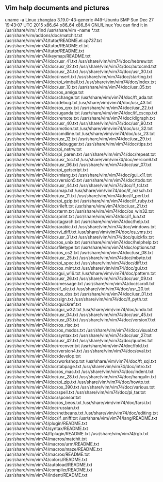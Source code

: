 Vim help documents and pictures
--
uname -a
Linux zhangtao 3.19.0-43-generic #49-Ubuntu SMP Sun Dec 27 19:43:07 UTC 2015 x86_64 x86_64 x86_64 GNU/Linux
You can find it in /usr/share/vim/:
    find /usr/share/vim -name *.txt
/usr/share/vim/addons/doc/matchit.txt
/usr/share/vim/vim74/tutor/README.el.cp737.txt
/usr/share/vim/vim74/tutor/README.el.txt
/usr/share/vim/vim74/tutor/README.txt
/usr/share/vim/vim74/keymap/README.txt
/usr/share/vim/vim74/doc/usr_41.txt
/usr/share/vim/vim74/doc/hebrew.txt
/usr/share/vim/vim74/doc/usr_02.txt
/usr/share/vim/vim74/doc/autocmd.txt
/usr/share/vim/vim74/doc/usr_24.txt
/usr/share/vim/vim74/doc/usr_30.txt
/usr/share/vim/vim74/doc/insert.txt
/usr/share/vim/vim74/doc/starting.txt
/usr/share/vim/vim74/doc/pi_vimball.txt
/usr/share/vim/vim74/doc/index.txt
/usr/share/vim/vim74/doc/usr_10.txt
/usr/share/vim/vim74/doc/usr_05.txt
/usr/share/vim/vim74/doc/os_amiga.txt
/usr/share/vim/vim74/doc/change.txt
/usr/share/vim/vim74/doc/ft_ada.txt
/usr/share/vim/vim74/doc/debug.txt
/usr/share/vim/vim74/doc/usr_43.txt
/usr/share/vim/vim74/doc/os_qnx.txt
/usr/share/vim/vim74/doc/usr_22.txt
/usr/share/vim/vim74/doc/uganda.txt
/usr/share/vim/vim74/doc/if_cscop.txt
/usr/share/vim/vim74/doc/remote.txt
/usr/share/vim/vim74/doc/digraph.txt
/usr/share/vim/vim74/doc/usr_40.txt
/usr/share/vim/vim74/doc/usr_90.txt
/usr/share/vim/vim74/doc/motion.txt
/usr/share/vim/vim74/doc/usr_32.txt
/usr/share/vim/vim74/doc/cmdline.txt
/usr/share/vim/vim74/doc/usr_23.txt
/usr/share/vim/vim74/doc/usr_12.txt
/usr/share/vim/vim74/doc/usr_29.txt
/usr/share/vim/vim74/doc/debugger.txt
/usr/share/vim/vim74/doc/tips.txt
/usr/share/vim/vim74/doc/pi_netrw.txt
/usr/share/vim/vim74/doc/pi_paren.txt
/usr/share/vim/vim74/doc/repeat.txt
/usr/share/vim/vim74/doc/usr_toc.txt
/usr/share/vim/vim74/doc/version6.txt
/usr/share/vim/vim74/doc/usr_06.txt
/usr/share/vim/vim74/doc/usr_07.txt
/usr/share/vim/vim74/doc/pi_getscript.txt
/usr/share/vim/vim74/doc/mlang.txt
/usr/share/vim/vim74/doc/gui_x11.txt
/usr/share/vim/vim74/doc/version5.txt
/usr/share/vim/vim74/doc/todo.txt
/usr/share/vim/vim74/doc/usr_44.txt
/usr/share/vim/vim74/doc/if_tcl.txt
/usr/share/vim/vim74/doc/map.txt
/usr/share/vim/vim74/doc/if_mzsch.txt
/usr/share/vim/vim74/doc/usr_11.txt
/usr/share/vim/vim74/doc/if_perl.txt
/usr/share/vim/vim74/doc/pi_gzip.txt
/usr/share/vim/vim74/doc/if_ruby.txt
/usr/share/vim/vim74/doc/rileft.txt
/usr/share/vim/vim74/doc/usr_21.txt
/usr/share/vim/vim74/doc/term.txt
/usr/share/vim/vim74/doc/os_win32.txt
/usr/share/vim/vim74/doc/print.txt
/usr/share/vim/vim74/doc/if_lua.txt
/usr/share/vim/vim74/doc/tagsrch.txt
/usr/share/vim/vim74/doc/help.txt
/usr/share/vim/vim74/doc/arabic.txt
/usr/share/vim/vim74/doc/windows.txt
/usr/share/vim/vim74/doc/vi_diff.txt
/usr/share/vim/vim74/doc/os_vms.txt
/usr/share/vim/vim74/doc/usr_31.txt
/usr/share/vim/vim74/doc/quickfix.txt
/usr/share/vim/vim74/doc/os_unix.txt
/usr/share/vim/vim74/doc/helphelp.txt
/usr/share/vim/vim74/doc/filetype.txt
/usr/share/vim/vim74/doc/options.txt
/usr/share/vim/vim74/doc/os_os2.txt
/usr/share/vim/vim74/doc/usr_08.txt
/usr/share/vim/vim74/doc/usr_25.txt
/usr/share/vim/vim74/doc/mbyte.txt
/usr/share/vim/vim74/doc/pi_spec.txt
/usr/share/vim/vim74/doc/diff.txt
/usr/share/vim/vim74/doc/os_mint.txt
/usr/share/vim/vim74/doc/gui.txt
/usr/share/vim/vim74/doc/gui_w16.txt
/usr/share/vim/vim74/doc/pattern.txt
/usr/share/vim/vim74/doc/usr_26.txt
/usr/share/vim/vim74/doc/usr_09.txt
/usr/share/vim/vim74/doc/message.txt
/usr/share/vim/vim74/doc/scroll.txt
/usr/share/vim/vim74/doc/if_ole.txt
/usr/share/vim/vim74/doc/usr_20.txt
/usr/share/vim/vim74/doc/os_dos.txt
/usr/share/vim/vim74/doc/usr_01.txt
/usr/share/vim/vim74/doc/sign.txt
/usr/share/vim/vim74/doc/if_pyth.txt
/usr/share/vim/vim74/doc/quickref.txt
/usr/share/vim/vim74/doc/gui_w32.txt
/usr/share/vim/vim74/doc/undo.txt
/usr/share/vim/vim74/doc/usr_04.txt
/usr/share/vim/vim74/doc/usr_45.txt
/usr/share/vim/vim74/doc/usr_03.txt
/usr/share/vim/vim74/doc/version7.txt
/usr/share/vim/vim74/doc/os_risc.txt
/usr/share/vim/vim74/doc/os_msdos.txt
/usr/share/vim/vim74/doc/visual.txt
/usr/share/vim/vim74/doc/syntax.txt
/usr/share/vim/vim74/doc/usr_27.txt
/usr/share/vim/vim74/doc/usr_42.txt
/usr/share/vim/vim74/doc/quotes.txt
/usr/share/vim/vim74/doc/recover.txt
/usr/share/vim/vim74/doc/fold.txt
/usr/share/vim/vim74/doc/version4.txt
/usr/share/vim/vim74/doc/eval.txt
/usr/share/vim/vim74/doc/develop.txt
/usr/share/vim/vim74/doc/workshop.txt
/usr/share/vim/vim74/doc/ft_sql.txt
/usr/share/vim/vim74/doc/tabpage.txt
/usr/share/vim/vim74/doc/intro.txt
/usr/share/vim/vim74/doc/os_mac.txt
/usr/share/vim/vim74/doc/indent.txt
/usr/share/vim/vim74/doc/usr_28.txt
/usr/share/vim/vim74/doc/hangulin.txt
/usr/share/vim/vim74/doc/pi_zip.txt
/usr/share/vim/vim74/doc/howto.txt
/usr/share/vim/vim74/doc/os_390.txt
/usr/share/vim/vim74/doc/various.txt
/usr/share/vim/vim74/doc/spell.txt
/usr/share/vim/vim74/doc/pi_tar.txt
/usr/share/vim/vim74/doc/sponsor.txt
/usr/share/vim/vim74/doc/os_beos.txt
/usr/share/vim/vim74/doc/farsi.txt
/usr/share/vim/vim74/doc/russian.txt
/usr/share/vim/vim74/doc/netbeans.txt
/usr/share/vim/vim74/doc/editing.txt
/usr/share/vim/vim74/doc/if_sniff.txt
/usr/share/vim/vim74/lang/README.txt
/usr/share/vim/vim74/plugin/README.txt
/usr/share/vim/vim74/syntax/README.txt
/usr/share/vim/vim74/ftplugin/README.txt
/usr/share/vim/vim74/rgb.txt
/usr/share/vim/vim74/macros/matchit.txt
/usr/share/vim/vim74/macros/urm/README.txt
/usr/share/vim/vim74/macros/maze/README.txt
/usr/share/vim/vim74/macros/README.txt
/usr/share/vim/vim74/colors/README.txt
/usr/share/vim/vim74/autoload/README.txt
/usr/share/vim/vim74/compiler/README.txt
/usr/share/vim/vim74/indent/README.txt
